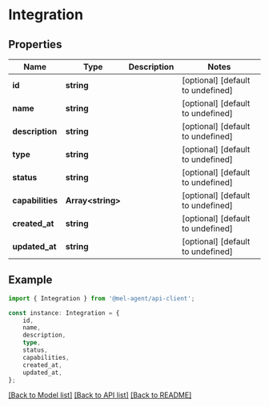 # Integration


## Properties

Name | Type | Description | Notes
------------ | ------------- | ------------- | -------------
**id** | **string** |  | [optional] [default to undefined]
**name** | **string** |  | [optional] [default to undefined]
**description** | **string** |  | [optional] [default to undefined]
**type** | **string** |  | [optional] [default to undefined]
**status** | **string** |  | [optional] [default to undefined]
**capabilities** | **Array&lt;string&gt;** |  | [optional] [default to undefined]
**created_at** | **string** |  | [optional] [default to undefined]
**updated_at** | **string** |  | [optional] [default to undefined]

## Example

```typescript
import { Integration } from '@mel-agent/api-client';

const instance: Integration = {
    id,
    name,
    description,
    type,
    status,
    capabilities,
    created_at,
    updated_at,
};
```

[[Back to Model list]](../README.md#documentation-for-models) [[Back to API list]](../README.md#documentation-for-api-endpoints) [[Back to README]](../README.md)
